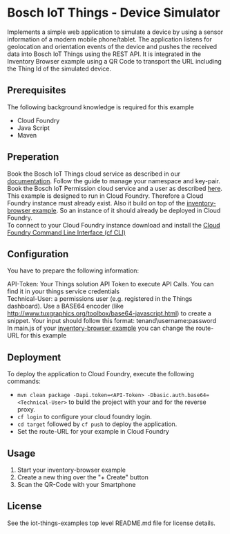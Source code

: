 # Bosch IoT Things - Device Simulator

Implements a simple web application to simulate a device by using a sensor information of a modern mobile phone/tablet. 
The application listens for geolocation and orientation events of the device and pushes the received data into Bosch IoT Things using the REST API.
It is integrated in the Inventory Browser example using a QR Code to transport the URL including the Thing Id of the simulated device.

## Prerequisites

The following background knowledge is required for this example
- Cloud Foundry
- Java Script
- Maven

## Preperation

Book the Bosch IoT Things cloud service as described in our [documentation](https://things.eu-1.bosch-iot-suite.com/dokuwiki/doku.php?id=2_getting_started:booking:start). Follow the guide to manage your namespace and key-pair.\
Book the Bosch IoT Permission cloud service and a user as described [here](https://things.eu-1.bosch-iot-suite.com/dokuwiki/doku.php?id=examples_demo:createuser).\
This example is designed to run in Cloud Foundry. Therefore a Cloud Foundry instance must already exist. Also it build on top of the [inventory-browser example](https://github.com/bsinno/iot-things-examples/tree/master/inventory-browser). So an instance of it should already be deployed in Cloud Foundry.\
To connect to your Cloud Foundry instance download and install the [Cloud Foundry Command Line Interface (cf CLI)](https://docs.cloudfoundry.org/cf-cli/install-go-cli.html)

## Configuration

You have to prepare the following information:

API-Token: Your Things solution API Token to execute API Calls. You can find it in your things service credentials\
Technical-User: a permissions user (e.g. registered in the Things dashboard). Use a BASE64 encoder (like http://www.tuxgraphics.org/toolbox/base64-javascript.html) to create a snippet. Your input should follow this format: tenand\username:password\
In main.js of your [inventory-browser example](https://github.com/bsinno/iot-things-examples/tree/master/inventory-browser) you can change the route-URL for this example

## Deployment

To deploy the application to Cloud Foundry, execute the following commands:

* ```mvn clean package -Dapi.token=<API-Token> -Dbasic.auth.base64=<Technical-User>``` to build the project with your <API-Token> and <Technical-User> for the reverse proxy.
* ```cf login``` to configure your cloud foundry login.
* ```cd target``` followed by ```cf push``` to deploy the application.
* Set the route-URL for your example in Cloud Foundry 

## Usage

1) Start your inventory-browser example
2) Create a new thing over the "+ Create" button
3) Scan the QR-Code with your Smartphone

## License

See the iot-things-examples top level README.md file for license details.